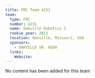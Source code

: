 ```yaml
---
title: FRC Team 4231
team:
  type: FRC
  number: 4231
  name: Oakville Robotics 3
  rookie_year: 2012
  location: Oakville, Missouri, USA
  sponsors:
    - OAKVILLE SR. HIGH
  links:
    Website: 
---
```

No content has been added for this team